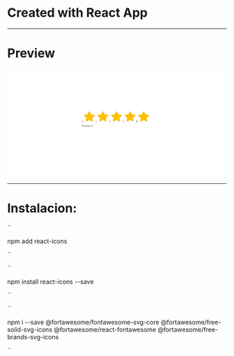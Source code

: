 # Created with React App

********************************************************

# Preview

![](docs/screenshot.jpeg)


**********************************************************

 # Instalacion:

``

npm add react-icons

``

``

npm install react-icons --save

``

 ``

npm i --save @fortawesome/fontawesome-svg-core  @fortawesome/free-solid-svg-icons @fortawesome/react-fontawesome @fortawesome/free-brands-svg-icons

``